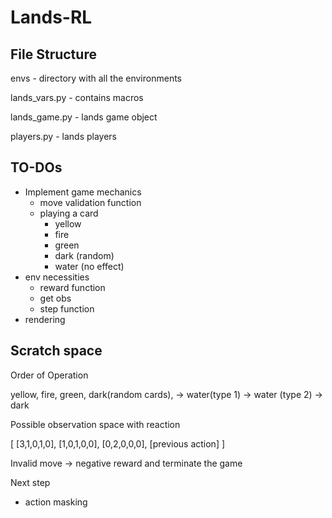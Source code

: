 # Lands-RL

## File Structure
  envs - directory with all the environments

  lands_vars.py - contains macros

  lands_game.py - lands game object

  players.py - lands players

## TO-DOs
- Implement game mechanics
  - move validation function
  - playing a card
    - yellow
    - fire
    - green
    - dark (random)
    - water (no effect)
- env necessities
  - reward function
  - get obs
  - step function
- rendering

## Scratch space

Order of Operation

yellow, fire, green, dark(random cards), ->  water(type 1) -> water (type 2) -> dark

Possible observation space with reaction

[
  [3,1,0,1,0],
  [1,0,1,0,0],
  [0,2,0,0,0],
  [previous action]
]

Invalid move -> negative reward and terminate the game

Next step
- action masking
